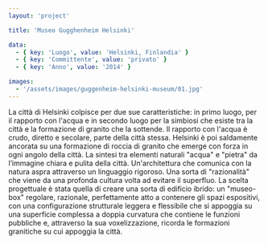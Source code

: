 ```yaml
---
layout: 'project'

title: 'Museo Gugghenheim Helsinki'

data:
  - { key: 'Luogo', value: 'Helsinki, Finlandia' }
  - { key: 'Committente', value: 'privato' }
  - { key: 'Anno', value: '2014' }

images:
  - '/assets/images/guggenheim-helsinki-museum/01.jpg'
---
```


La città di Helsinki colpisce per due sue caratteristiche: in primo luogo, per il rapporto con
l'acqua e in secondo luogo per la simbiosi che esiste tra la città e la formazione di granito che la
sottende. Il rapporto con l'acqua è crudo, diretto e secolare, parte della città stessa. Helsinki è
poi saldamente ancorata su una formazione di roccia di granito che emerge con forza in ogni angolo
della città. La sintesi tra elementi naturali "acqua" e "pietra" da l’immagine chiara e pulita della
città. Un'architettura che comunica con la natura aspra attraverso un linguaggio rigoroso. Una sorta
di "razionalità" che viene da una profonda cultura volta ad evitare il superfluo. La scelta
progettuale è stata quella di creare una sorta di edificio ibrido: un "museo-box" regolare,
razionale, perfettamente atto a contenere gli spazi espositivi, con una configurazione strutturale
leggera e flessibile che si appoggia su una superficie complessa a doppia curvatura che contiene le
funzioni pubbliche e, attraverso la sua voxelizzazione, ricorda le formazioni granitiche su cui
appoggia la città.
